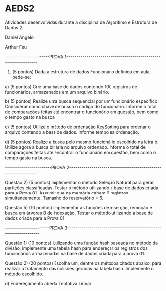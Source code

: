 # AEDS2
Atividades desenvolvidas durante a disciplina de Algoritimo e Estrutura de Dados 2.

Daniel Angelo

Arthur Feu

----------------------PROVA 1---------------------------------------------------------------
1) (5 pontos) Dada a estrutura de dados Funcionário definida em aula, pede-se:

a) (5 pontos) Crie uma base de dados contendo 100 registros de funcionários, armazenados em
um arquivo binário.

b) (5 pontos) Realize uma busca sequencial por um funcionário específico. Considerar como
chave de busca o código do funcionário. Informe o total de comparações feitas até encontrar o
funcionário em questão, bem como o tempo gasto na busca.

c) (5 pontos) Utilize o método de ordenação KeySorting para ordenar o arquivo contendo a base
de dados. Informe tempo na ordenação.

d) (5 pontos) Realize a busca pelo mesmo funcionário escolhido na letra b. Utilize agora a busca
binária no arquivo ordenado. Informe o total de comparações feitas até encontrar o funcionário
em questão, bem como o tempo gasto na busca.

-----------------------PROVA 2--------------------------------------------------------------

Questão 2) (5 pontos) Implementar o método Seleção Natural para gerar partições
classificadas. Testar o método utilizando a base de dados criada para a Prova 01. Assumir que
na memória cabem 6 registros simultaneamente. Tamanho do reservatório = 6.

Questão 5) (10 pontos) Implementar as funções de inserção, remoção e busca em árvores B de
indexação. Testar o método utilizando a base de dados criada para a Prova 01.

----------------------PROVA 3----------------------------------------------------------------

Questão 1) (10 pontos) Utilizando uma função hash baseada no método da divisão, implemente
uma tabela hash para endereçar os registros dos funcionários armazenados na base de dados
criada para a prova 01.

Questão 2) (20 pontos) Escolha um, dentre os métodos citados abaixo, para realizar o
tratamento das colisões geradas na tabela hash. Implemente o método escolhido.

d) Endereçamento aberto Tentativa Linear
